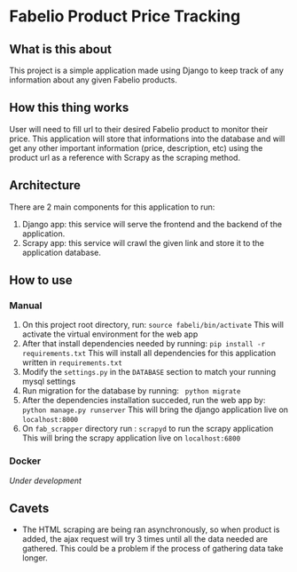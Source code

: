 # Fabelio Product Price Tracking

## What is this about
This project is a simple application made using Django to keep track of any information about any given Fabelio products.

## How this thing works
User will need to fill url to their desired Fabelio product to monitor their price. This application will store that informations into the database and will get any other important information (price, description, etc) using the product url as a reference with Scrapy as the scraping method.

## Architecture
There are 2 main components for this application to run:
1. Django app: this service will serve the frontend and the backend of the application.
2. Scrapy app: this service will crawl the given link and store it to the application database.


## How to use
### Manual
1. On this project root directory, run: `source fabeli/bin/activate`
   This will activate the virtual environment for the web app
2. After that install dependencies needed by running: `pip install -r requirements.txt`
   This will install all dependencies for this application written in `requirements.txt`
3. Modify the `settings.py` in the `DATABASE` section to match your running mysql settings
4. Run migration for the database by running: ` python migrate` 
5. After the dependencies installation succeded, run the web app by: `python manage.py runserver`
   This will bring the django application live on `localhost:8000`
6. On `fab_scrapper` directory run : `scrapyd` to run the scrapy application
   This will bring the scrapy application live on `localhost:6800`

### Docker
*Under development*

## Cavets
- The HTML scraping are being ran asynchronously, so when product is added, the ajax request will try 3 times until all the data needed are gathered. This could be a problem if the process of gathering data take longer.
